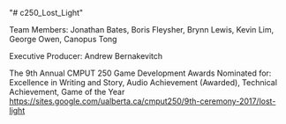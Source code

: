 "# c250_Lost_Light" 

Team Members:
Jonathan Bates,
Boris Fleysher,
Brynn Lewis,
Kevin Lim,
George Owen,
Canopus Tong

Executive Producer: 
Andrew Bernakevitch 

The 9th Annual CMPUT 250 Game Development Awards
Nominated for:
Excellence in Writing and Story,
Audio Achievement (Awarded),
Technical Achievement,
Game of the Year
https://sites.google.com/ualberta.ca/cmput250/9th-ceremony-2017/lost-light
